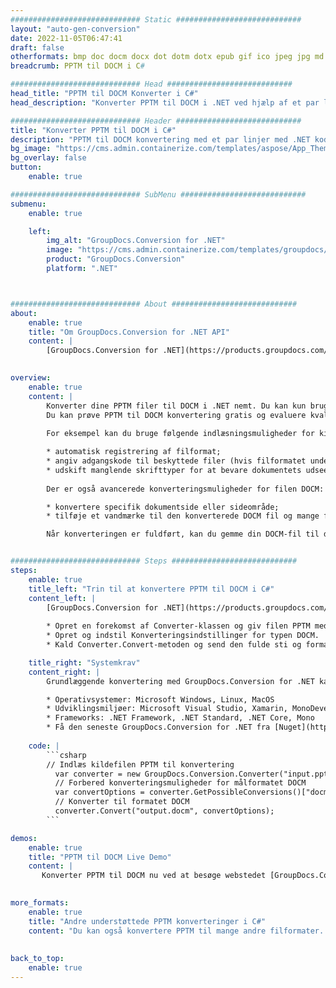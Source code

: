 ```yaml
---
############################# Static ############################
layout: "auto-gen-conversion"
date: 2022-11-05T06:47:41
draft: false
otherformats: bmp doc docm docx dot dotm dotx epub gif ico jpeg jpg md odt ott pdf png psd rtf tex tif tiff txt xps
breadcrumb: PPTM til DOCM i C#

############################# Head ############################
head_title: "PPTM til DOCM Konverter i C#"
head_description: "Konverter PPTM til DOCM i .NET ved hjælp af et par linjer kode. Brug GroupDocs Document Conversion API til at konvertere over 160 filformater."

############################# Header ############################
title: "Konverter PPTM til DOCM i C#"
description: "PPTM til DOCM konvertering med et par linjer med .NET kode"
bg_image: "https://cms.admin.containerize.com/templates/aspose/App_Themes/V3/images/bg/header1.png"
bg_overlay: false
button:
    enable: true

############################# SubMenu ############################
submenu:
    enable: true

    left:
        img_alt: "GroupDocs.Conversion for .NET"
        image: "https://cms.admin.containerize.com/templates/groupdocs/images/product-logos/90x90-noborder/groupdocs-conversion-net.png"
        product: "GroupDocs.Conversion"
        platform: ".NET"



############################# About ############################
about:
    enable: true
    title: "Om GroupDocs.Conversion for .NET API"
    content: |
        [GroupDocs.Conversion for .NET](https://products.groupdocs.com/conversion/net/) kan bruges til at konvertere Microsoft Word, Excel, PowerPoint, PDF, Visio og andre formater. GroupDocs.Conversion er en selvstændig API, der er velegnet til back-end og interne systemer, hvor høj ydeevne er påkrævet. Det afhænger ikke af nogen software som Microsoft eller Open Office.
    

overview:
    enable: true
    content: |
        Konverter dine PPTM filer til DOCM i .NET nemt. Du kan kun bruge et par C# kodelinjer i enhver platform efter eget valg, såsom - Windows, Linux, macOS.
        Du kan prøve PPTM til DOCM konvertering gratis og evaluere kvaliteten af ​​konverteringsresultaterne. Sammen med simple filkonverteringsscenarier kan du prøve mere avancerede muligheder for at indlæse kilden PPTM fil og for at gemme output DOCM resultat. 
        
        For eksempel kan du bruge følgende indlæsningsmuligheder for kilden PPTM:

        * automatisk registrering af filformat;
        * angiv adgangskode til beskyttede filer (hvis filformatet understøtter det);
        * udskift manglende skrifttyper for at bevare dokumentets udseende.
        
        Der er også avancerede konverteringsmuligheder for filen DOCM:

        * konvertere specifik dokumentside eller sideområde;
        * tilføje et vandmærke til den konverterede DOCM fil og mange flere.

        Når konverteringen er fuldført, kan du gemme din DOCM-fil til den lokale filsti eller ethvert tredjepartslager som FTP, Amazon S3, Google Drive, Dropbox osv. Bemærk venligst - for at konvertere PPTM til {{ TO}} er der ikke behov for yderligere software installeret - som MS Office, Open Office, Adobe Acrobat Reader osv.


############################# Steps ############################
steps:
    enable: true
    title_left: "Trin til at konvertere PPTM til DOCM i C#"
    content_left: |
        [GroupDocs.Conversion for .NET](https://products.groupdocs.com/conversion/net/) gør det nemt for udviklere at konvertere en PPTM fil til DOCM med et par linjer kode.
        
        * Opret en forekomst af Converter-klassen og giv filen PPTM med den fulde sti
        * Opret og indstil Konverteringsindstillinger for typen DOCM.
        * Kald Converter.Convert-metoden og send den fulde sti og format (DOCM) som en parameter

    title_right: "Systemkrav"
    content_right: |
        Grundlæggende konvertering med GroupDocs.Conversion for .NET kan udføres med nogle få enkle trin. Vores API'er understøttes på alle større platforme og operativsystemer. Før du udfører koden nedenfor, skal du sørge for, at du har følgende forudsætninger installeret på dit system.

        * Operativsystemer: Microsoft Windows, Linux, MacOS
        * Udviklingsmiljøer: Microsoft Visual Studio, Xamarin, MonoDevelop
        * Frameworks: .NET Framework, .NET Standard, .NET Core, Mono
        * Få den seneste GroupDocs.Conversion for .NET fra [Nuget](https://www.nuget.org/packages/groupdocs.conversion)
         
    code: |
        ```csharp    
        // Indlæs kildefilen PPTM til konvertering
          var converter = new GroupDocs.Conversion.Converter("input.pptm");
          // Forbered konverteringsmuligheder for målformatet DOCM
          var convertOptions = converter.GetPossibleConversions()["docm"].ConvertOptions;
          // Konverter til formatet DOCM
          converter.Convert("output.docm", convertOptions);
        ```

demos:
    enable: true
    title: "PPTM til DOCM Live Demo"
    content: |
       Konverter PPTM til DOCM nu ved at besøge webstedet [GroupDocs.Conversion App](https://products.groupdocs.app/conversion/family). Online demo har følgende fordele
          

more_formats:
    enable: true
    title: "Andre understøttede PPTM konverteringer i C#"
    content: "Du kan også konvertere PPTM til mange andre filformater. Se venligst listen nedenfor."
       
       
back_to_top:
    enable: true
---
```

